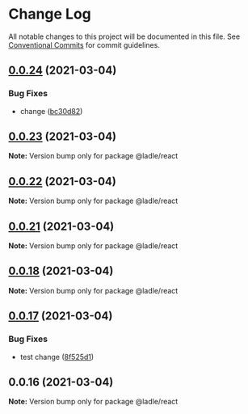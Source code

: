 # Change Log

All notable changes to this project will be documented in this file.
See [Conventional Commits](https://conventionalcommits.org) for commit guidelines.

## [0.0.24](https://github.com/tajo/ladle/compare/@ladle/react@0.0.23...@ladle/react@0.0.24) (2021-03-04)


### Bug Fixes

* change ([bc30d82](https://github.com/tajo/ladle/commit/bc30d82be6cbea4ff3ec52a1e4fd2c9f88b91fd4))





## [0.0.23](https://github.com/tajo/ladle/compare/@ladle/react@0.0.22...@ladle/react@0.0.23) (2021-03-04)

**Note:** Version bump only for package @ladle/react





## [0.0.22](https://github.com/tajo/ladle/compare/@ladle/react@0.0.21...@ladle/react@0.0.22) (2021-03-04)

**Note:** Version bump only for package @ladle/react





## [0.0.21](https://github.com/tajo/ladle/compare/@ladle/react@0.0.18...@ladle/react@0.0.21) (2021-03-04)

**Note:** Version bump only for package @ladle/react





## [0.0.18](https://github.com/tajo/ladle/compare/@ladle/react@0.0.17...@ladle/react@0.0.18) (2021-03-04)

**Note:** Version bump only for package @ladle/react





## [0.0.17](https://github.com/tajo/ladle/compare/@ladle/react@0.0.16...@ladle/react@0.0.17) (2021-03-04)


### Bug Fixes

* test change ([8f525d1](https://github.com/tajo/ladle/commit/8f525d13080fd466fb2f5fad89773a2cd4fa7b06))





## 0.0.16 (2021-03-04)

**Note:** Version bump only for package @ladle/react

